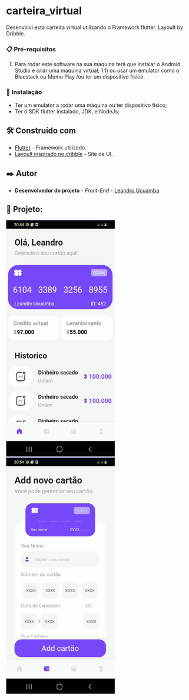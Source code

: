 # carteira_virtual
 Desenvolvi esta carteira virtual utilizando o Framework flutter. Layoult by Dribble.

### 📋 Pré-requisitos

1) Para rodar este software na sua maquina terá que instalar o Android Studio e criar uma maquina virtual;
1.1) ou usar um emulator como o Bluestack ou Memu Play /ou ter um dispositivo físico. 


### 🔧 Instalação

- Ter um emulator a rodar uma máquina ou ter dispositivo físico;
- Ter o SDK flutter instalado, JDK, e NodeJs;


## 🛠️ Construído com

* [Flutter](https://flutter.dev/?gclid=EAIaIQobChMIj_2t-6yI_AIVs2LmCh3X7QEpEAAYASAAEgJfIvD_BwE&gclsrc=aw.ds) - Framework utilizado.
* [Layoult inspirado no dribble](https://dribbble.com/) - Site de UI.


## ✒️ Autor

* **Desenvolvedor do projeto** - *Front-End* - [Leandro Ucuamba](https://github.com/LeandroUcuamba)


## 📄 Projeto:

![imagem projeto](https://github.com/LeandroUcuamba/carteira_virtual/blob/main/1.jpg)
![imagem projeto](https://github.com/LeandroUcuamba/carteira_virtual/blob/main/2.jpg)
